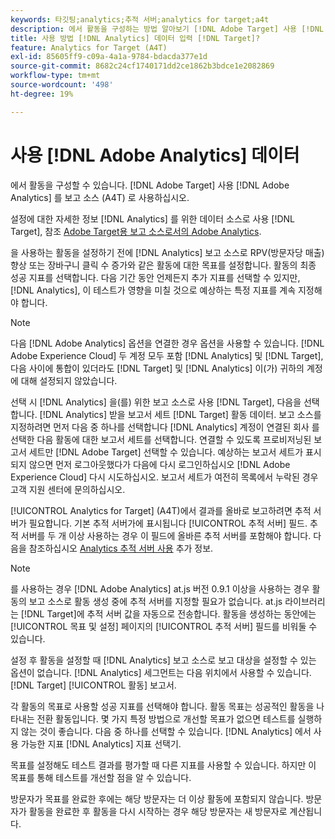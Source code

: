 ```yaml
---
keywords: 타깃팅;analytics;추적 서버;analytics for target;a4t
description: 에서 활동을 구성하는 방법 알아보기 [!DNL Adobe Target] 사용 [!DNL Adobe Analytics] 를 보고 소스 (A4T) 로 사용하십시오.
title: 사용 방법 [!DNL Analytics] 데이터 입력 [!DNL Target]?
feature: Analytics for Target (A4T)
exl-id: 85605ff9-c09a-4a1a-9784-bdacda377e1d
source-git-commit: 8682c24cf1740171dd2ce1862b3bdce1e2082869
workflow-type: tm+mt
source-wordcount: '498'
ht-degree: 19%

---
```


# 사용 [!DNL Adobe Analytics] 데이터

에서 활동을 구성할 수 있습니다. [!DNL Adobe Target] 사용 [!DNL Adobe Analytics] 를 보고 소스 (A4T) 로 사용하십시오.

설정에 대한 자세한 정보 [!DNL Analytics] 를 위한 데이터 소스로 사용 [!DNL Target], 참조 [Adobe Target용 보고 소스로서의 Adobe Analytics](/help/main/c-integrating-target-with-mac/a4t/a4t.md).

을 사용하는 활동을 설정하기 전에 [!DNL Analytics] 보고 소스로 RPV(방문자당 매출) 향상 또는 장바구니 클릭 수 증가와 같은 활동에 대한 목표를 설정합니다. 활동의 최종 성공 지표를 선택합니다. 다음 기간 동안 언제든지 추가 지표를 선택할 수 있지만, [!DNL Analytics], 이 테스트가 영향을 미칠 것으로 예상하는 특정 지표를 계속 지정해야 합니다.

>[!NOTE]
>
>다음 [!DNL Adobe Analytics] 옵션을 연결한 경우 옵션을 사용할 수 있습니다. [!DNL Adobe Experience Cloud] 두 계정 모두 포함 [!DNL Analytics] 및 [!DNL Target], 다음 사이에 통합이 있더라도 [!DNL Target] 및 [!DNL Analytics] 이(가) 귀하의 계정에 대해 설정되지 않았습니다.

선택 시 [!DNL Analytics] 을(를) 위한 보고 소스로 사용 [!DNL Target], 다음을 선택합니다. [!DNL Analytics] 받을 보고서 세트 [!DNL Target] 활동 데이터. 보고 소스를 지정하려면 먼저 다음 중 하나를 선택합니다 [!DNL Analytics] 계정이 연결된 회사 를 선택한 다음 활동에 대한 보고서 세트를 선택합니다. 연결할 수 있도록 프로비저닝된 보고서 세트만 [!DNL Adobe Target] 선택할 수 있습니다. 예상하는 보고서 세트가 표시되지 않으면 먼저 로그아웃했다가 다음에 다시 로그인하십시오 [!DNL Adobe Experience Cloud] 다시 시도하십시오. 보고서 세트가 여전히 목록에서 누락된 경우 고객 지원 센터에 문의하십시오.

[!UICONTROL Analytics for Target] (A4T)에서 결과를 올바로 보고하려면 추적 서버가 필요합니다. 기본 추적 서버가에 표시됩니다 [!UICONTROL 추적 서버] 필드. 추적 서버를 두 개 이상 사용하는 경우 이 필드에 올바른 추적 서버를 포함해야 합니다. 다음을 참조하십시오 [Analytics 추적 서버 사용](/help/main/c-integrating-target-with-mac/a4t/analytics-tracking-server.md#task_72077BA7E93C4A65A715A18F32228823) 추가 정보.

>[!NOTE]
>
>를 사용하는 경우 [!DNL Adobe Analytics] at.js 버전 0.9.1 이상을 사용하는 경우 활동의 보고 소스로 활동 생성 중에 추적 서버를 지정할 필요가 없습니다. at.js 라이브러리는 [!DNL Target]에 추적 서버 값을 자동으로 전송합니다. 활동을 생성하는 동안에는 [!UICONTROL 목표 및 설정] 페이지의 [!UICONTROL 추적 서버] 필드를 비워둘 수 있습니다.

설정 후 활동을 설정할 때 [!DNL Analytics] 보고 소스로 보고 대상을 설정할 수 있는 옵션이 없습니다. [!DNL Analytics] 세그먼트는 다음 위치에서 사용할 수 있습니다. [!DNL Target] [!UICONTROL 활동] 보고서.

각 활동의 목표로 사용할 성공 지표를 선택해야 합니다. 활동 목표는 성공적인 활동을 나타내는 전환 활동입니다. 몇 가지 특정 방법으로 개선할 목표가 없으면 테스트를 실행하지 않는 것이 좋습니다. 다음 중 하나를 선택할 수 있습니다. [!DNL Analytics] 에서 사용 가능한 지표 [!DNL Analytics] 지표 선택기.

목표를 설정해도 테스트 결과를 평가할 때 다른 지표를 사용할 수 있습니다. 하지만 이 목표를 통해 테스트를 개선할 점을 알 수 있습니다.

방문자가 목표를 완료한 후에는 해당 방문자는 더 이상 활동에 포함되지 않습니다. 방문자가 활동을 완료한 후 활동을 다시 시작하는 경우 해당 방문자는 새 방문자로 계산됩니다.
